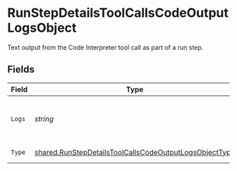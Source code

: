 # RunStepDetailsToolCallsCodeOutputLogsObject

Text output from the Code Interpreter tool call as part of a run step.


## Fields

| Field                                                                                                                                   | Type                                                                                                                                    | Required                                                                                                                                | Description                                                                                                                             |
| --------------------------------------------------------------------------------------------------------------------------------------- | --------------------------------------------------------------------------------------------------------------------------------------- | --------------------------------------------------------------------------------------------------------------------------------------- | --------------------------------------------------------------------------------------------------------------------------------------- |
| `Logs`                                                                                                                                  | *string*                                                                                                                                | :heavy_check_mark:                                                                                                                      | The text output from the Code Interpreter tool call.                                                                                    |
| `Type`                                                                                                                                  | [shared.RunStepDetailsToolCallsCodeOutputLogsObjectType](../../../pkg/models/shared/runstepdetailstoolcallscodeoutputlogsobjecttype.md) | :heavy_check_mark:                                                                                                                      | Always `logs`.                                                                                                                          |
